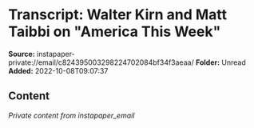 # Transcript: Walter Kirn and Matt Taibbi on "America This Week"

**Source:** instapaper-private://email/c824395003298224702084bf34f3aeaa/
**Folder:** Unread
**Added:** 2022-10-08T09:07:37




## Content
*Private content from instapaper_email*
